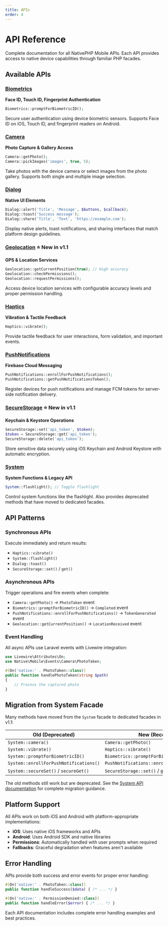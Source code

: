 ```yaml
---
title: APIs
order: 4
---
```


# API Reference

Complete documentation for all NativePHP Mobile APIs. Each API provides access to native device capabilities through familiar PHP facades.

## Available APIs

### [Biometrics](/docs/mobile/1/apis/biometrics)
**Face ID, Touch ID, Fingerprint Authentication**
```php
Biometrics::promptForBiometricID();
```
Secure user authentication using device biometric sensors. Supports Face ID on iOS, Touch ID, and fingerprint readers on Android.

### [Camera](/docs/mobile/1/apis/camera)
**Photo Capture & Gallery Access**
```php
Camera::getPhoto();
Camera::pickImages('images', true, 5);
```
Take photos with the device camera or select images from the photo gallery. Supports both single and multiple image selection.

### [Dialog](/docs/mobile/1/apis/dialog)
**Native UI Elements**
```php
Dialog::alert('Title', 'Message', $buttons, $callback);
Dialog::toast('Success message');
Dialog::share('Title', 'Text', 'https://example.com');
```
Display native alerts, toast notifications, and sharing interfaces that match platform design guidelines.

### [Geolocation](/docs/mobile/1/apis/geolocation) ⭐ New in v1.1
**GPS & Location Services**
```php
Geolocation::getCurrentPosition(true); // High accuracy
Geolocation::checkPermissions();
Geolocation::requestPermissions();
```
Access device location services with configurable accuracy levels and proper permission handling.

### [Haptics](/docs/mobile/1/apis/haptics)
**Vibration & Tactile Feedback**
```php
Haptics::vibrate();
```
Provide tactile feedback for user interactions, form validation, and important events.

### [PushNotifications](/docs/mobile/1/apis/push-notifications)
**Firebase Cloud Messaging**
```php
PushNotifications::enrollForPushNotifications();
PushNotifications::getPushNotificationsToken();
```
Register devices for push notifications and manage FCM tokens for server-side notification delivery.

### [SecureStorage](/docs/mobile/1/apis/secure-storage) ⭐ New in v1.1
**Keychain & Keystore Operations**
```php
SecureStorage::set('api_token', $token);
$token = SecureStorage::get('api_token');
SecureStorage::delete('api_token');
```
Store sensitive data securely using iOS Keychain and Android Keystore with automatic encryption.

### [System](/docs/mobile/1/apis/system)
**System Functions & Legacy API**
```php
System::flashlight(); // Toggle flashlight
```
Control system functions like the flashlight. Also provides deprecated methods that have moved to dedicated facades.

## API Patterns

### Synchronous APIs
Execute immediately and return results:
- `Haptics::vibrate()`
- `System::flashlight()`
- `Dialog::toast()`
- `SecureStorage::set()` / `get()`

### Asynchronous APIs
Trigger operations and fire events when complete:
- `Camera::getPhoto()` → `PhotoTaken` event
- `Biometrics::promptForBiometricID()` → `Completed` event
- `PushNotifications::enrollForPushNotifications()` → `TokenGenerated` event
- `Geolocation::getCurrentPosition()` → `LocationReceived` event

### Event Handling
All async APIs use Laravel events with Livewire integration:

```php
use Livewire\Attributes\On;
use Native\Mobile\Events\Camera\PhotoTaken;

#[On('native:' . PhotoTaken::class)]
public function handlePhotoTaken(string $path)
{
    // Process the captured photo
}
```

## Migration from System Facade

Many methods have moved from the `System` facade to dedicated facades in v1.1:

| Old (Deprecated) | New (Recommended) |
|------------------|-------------------|
| `System::camera()` | `Camera::getPhoto()` |
| `System::vibrate()` | `Haptics::vibrate()` |
| `System::promptForBiometricID()` | `Biometrics::promptForBiometricID()` |
| `System::enrollForPushNotifications()` | `PushNotifications::enrollForPushNotifications()` |
| `System::secureSet()` / `secureGet()` | `SecureStorage::set()` / `get()` |

The old methods still work but are deprecated. See the [System API documentation](/docs/mobile/1/apis/system) for complete migration guidance.

## Platform Support

All APIs work on both iOS and Android with platform-appropriate implementations:
- **iOS**: Uses native iOS frameworks and APIs
- **Android**: Uses Android SDK and native libraries
- **Permissions**: Automatically handled with user prompts when required
- **Fallbacks**: Graceful degradation when features aren't available

## Error Handling

APIs provide both success and error events for proper error handling:

```php
#[On('native:' . PhotoTaken::class)]
public function handleSuccess($data) { /* ... */ }

#[On('native:' . PermissionDenied::class)]
public function handleError($error) { /* ... */ }
```

Each API documentation includes complete error handling examples and best practices.